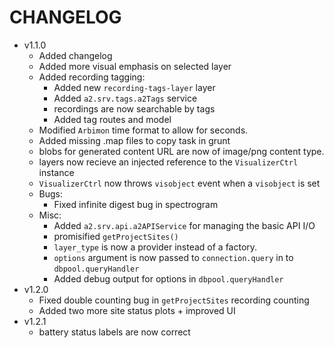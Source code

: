 # CHANGELOG

- v1.1.0
    - Added changelog
    - Added more visual emphasis on selected layer
    - Added recording tagging:
        - Added new `recording-tags-layer` layer
        - Added `a2.srv.tags.a2Tags` service
        - recordings are now searchable by tags
        - Added tag routes and model
    - Modified `Arbimon` time format to allow for seconds.
    - Added missing .map files to copy task in grunt
    - blobs for generated content URL are now of image/png content type.
    - layers now recieve an injected reference to the `VisualizerCtrl` instance
    - `VisualizerCtrl` now throws `visobject` event when a `visobject` is set
    - Bugs:
        - Fixed infinite digest bug in spectrogram
    - Misc:
        - Added `a2.srv.api.a2APIService` for managing the basic API I/O
        - promisified `getProjectSites()`
        - `layer_type` is now a provider instead of a factory.
        - `options` argument is now passed to `connection.query` in to `dbpool.queryHandler`
        - Added debug output for options in `dbpool.queryHandler`
- v1.2.0
    - Fixed double counting bug in `getProjectSites` recording counting
    - Added two more site status plots + improved UI
- v1.2.1
    - battery status labels are now correct
